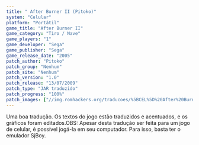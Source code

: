 ```yaml
---
title: " After Burner II (Pitoko)"
system: "Celular"
platform: "Portátil"
game_title: "After Burner II"
game_category: "Tiro / Nave"
game_players: "1"
game_developer: "Sega"
game_publisher: "Sega"
game_release_date: "2005"
patch_author: "Pitoko"
patch_group: "Nenhum"
patch_site: "Nenhum"
patch_version: "1.0"
patch_release: "13/07/2009"
patch_type: "JAR traduzido"
patch_progress: "100%"
patch_images: ["//img.romhackers.org/traducoes/%5BCEL%5D%20After%20Burner%20II%20-%20Pitoko%20-%201.png","//img.romhackers.org/traducoes/%5BCEL%5D%20After%20Burner%20II%20-%20Pitoko%20-%202.png","//img.romhackers.org/traducoes/%5BCEL%5D%20After%20Burner%20II%20-%20Pitoko%20-%203.png"]
---
```

Uma boa tradução. Os textos do jogo estão traduzidos e acentuados, e os gráficos foram editados.OBS: Apesar desta tradução ser feita para um jogo de celular, é possível jogá-la em seu computador. Para isso, basta ter o emulador SjBoy.